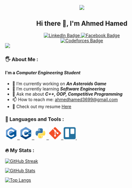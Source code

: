 <div id="header" align="center">
  <img src="https://media.giphy.com/media/M9gbBd9nbDrOTu1Mqx/giphy.gif" width="100"/>
</div>

<h2 align="center"> Hi there 👋, I'm Ahmed Hamed </h2>

<div align="center">
  <a href="https://www.linkedin.com/in/ahmed-hamed-93b234252/">
    <img src="https://img.shields.io/badge/LinkedIn-blue?style=for-the-badge&logo=linkedin&logoColor=white" alt="LinkedIn Badge"/>
  </a>
  <a href="https://www.facebook.com/AhmedHamed74123/">
    <img src="https://img.shields.io/badge/Facebook-darkblue?style=for-the-badge&logo=facebook&logoColor=white" alt="Facebook Badge"/>
  </a>
</div>

<div align="center">
  <a href="https://codeforces.com/profile/ahmedhamed3699/">
    <img src="https://codeforces-readme-stats.vercel.app/api/badge?username=AhmedHamed3699" alt="Codeforces Badge"/>
  </a>
</div>
  
<img src="https://komarev.com/ghpvc/?username=AhmedHamed3699&style=flat-square&color=blue"/>

### 🖐 About Me : 
#### I'm a *Computer Engineering Student*
- 🔭 I’m currently working on ***An Asteroids Game***
- 🌱 I’m currently learning ***Software Engineering***
- 💬 Ask me about ***C++, OOP, Competitive Programming***
- 📫 How to reach me:  ahmedhamed3699@gmail.com
- 📄 Check out my resume  [Here](https://drive.google.com/file/d/1tHNA-4GNwWVd74G1TmIVwRpqOKZTo_sO/view?usp=sharing)

### 🔧 Languages and Tools :
<div>
  <a href="https://www.cprogramming.com/">
    <img src="https://github.com/devicons/devicon/blob/master/icons/c/c-original.svg" alt="C" width="40" height="40"/>&nbsp;
  </a>
  <a href="https://cplusplus.com/">
    <img src="https://github.com/devicons/devicon/blob/master/icons/cplusplus/cplusplus-original.svg" alt="Cpp" width="40" height="40"/>&nbsp;
  </a>
  <a href="https://www.python.org/">
    <img src="https://github.com/devicons/devicon/blob/master/icons/python/python-original.svg" alt="Python" width="40" height="40"/>&nbsp;
  </a>
  <a href="https://git-scm.com/">
    <img src="https://github.com/devicons/devicon/blob/master/icons/git/git-original.svg" alt="Git" width="40" height="40"/>&nbsp;
  </a>
  <a href="https://trello.com/">
    <img src="https://github.com/devicons/devicon/blob/master/icons/trello/trello-plain.svg" alt="Trello" width="40" height="40"/>&nbsp;
  </a>
</div>

### 🔥 My Stats :

[![GitHub Streak](https://github-readme-streak-stats.herokuapp.com?user=AhmedHamed3699&theme=dark&background=000000)](https://git.io/streak-stats)

[![GitHub Stats](https://github-readme-stats.vercel.app/api/?username=AhmedHamed3699&layout=compact&theme=vision-friendly-dark)](https://github.com/anuraghazra/github-readme-stats)

[![Top Langs](https://github-readme-stats.vercel.app/api/top-langs/?username=AhmedHamed3699&layout=compact&theme=vision-friendly-dark)](https://github.com/anuraghazra/github-readme-stats)

